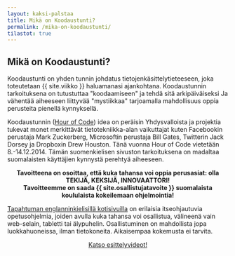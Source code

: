 ```yaml
---
layout: kaksi-palstaa
title: Mikä on Koodaustunti?
permalink: /mika-on-koodaustunti/
tilastot: true
---
```


## Mikä on Koodaustunti?

Koodaustunti on yhden tunnin johdatus tietojenkäsittelytieteeseen, joka toteutetaan {{ site.viikko }} haluamanasi ajankohtana.
Koodaustunnin  tarkoituksena on tutustuttaa "koodaamiseen" ja tehdä sitä arkipäiväiseksi Ja vähentää aiheeseen liittyvää "mystiikkaa" tarjoamalla mahdollisuus oppia perusteita pienellä kynnyksellä.

Koodaustunnin ([Hour of Code](http://hourofcode.org)) idea on peräisin Yhdysvalloista ja projektia tukevat monet merkittävät tietotekniikka-alan vaikuttajat kuten Facebookin perustaja Mark Zuckerberg, Microsoftin perustaja Bill Gates, Twitterin Jack Dorsey ja Dropboxin Drew Houston. Tänä vuonna Hour of Code vietetään 8.-14.12.2014. Tämän suomenkielisen sivuston tarkoituksena on madaltaa suomalaisten käyttäjien kynnystä perehtyä aiheeseen.

<p style="text-align: center; font-weight: bold !important;">
Tavoitteena on osoittaa, että kuka tahansa voi oppia perusasiat: olla TEKIJÄ, KEKSIJÄ, INNOVAATTORI!<br />
Tavoitteemme on saada {{ site.osallistujatavoite }} suomalaista koululaista kokeilemaan ohjelmointia!
</p>

[Tapahtuman englanninkielisillä kotisivuilla](http://hourofcode.org) on erilaisia ​​itseohjautuvia opetusohjelmia, joiden avulla kuka tahansa voi osallistua, välineenä vain web-selain, tabletti tai älypuhelin. Osallistuminen on mahdollista jopa luokkahuoneissa, ilman tietokoneita. Aikaisempaa kokemusta ei  tarvita.

<p style="text-align: center;"><a href="/videot/" class="button-big">Katso esittelyvideot!</a></p>
